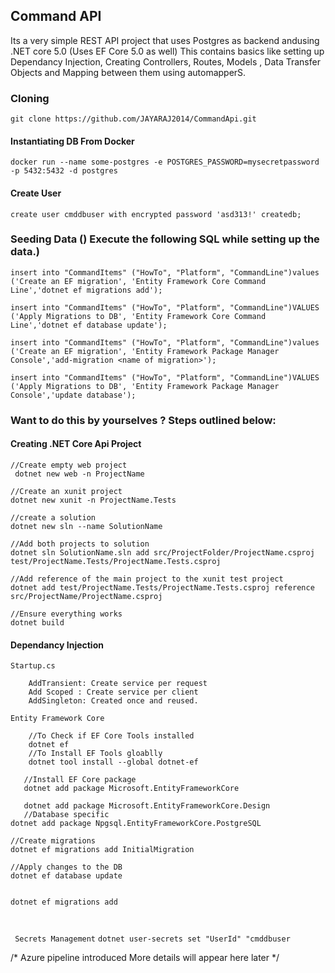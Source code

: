 ## Command API
Its a very simple REST API project that uses Postgres as backend andusing .NET core 5.0 (Uses EF Core 5.0 as well)
This contains basics like setting up Dependancy Injection, Creating Controllers, Routes, Models , Data Transfer Objects and Mapping between them using automapperS.
### Cloning
`git clone https://github.com/JAYARAJ2014/CommandApi.git`


#### Instantiating DB From Docker 

`docker run --name some-postgres -e POSTGRES_PASSWORD=mysecretpassword -p 5432:5432 -d postgres`

#### Create User
`create user cmddbuser with encrypted password 'asd313!' createdb;`


### Seeding Data () Execute the following SQL while setting up the data.)
```
insert into "CommandItems" ("HowTo", "Platform", "CommandLine")values ('Create an EF migration', 'Entity Framework Core Command Line','dotnet ef migrations add');

insert into "CommandItems" ("HowTo", "Platform", "CommandLine")VALUES ('Apply Migrations to DB', 'Entity Framework Core Command Line','dotnet ef database update');

insert into "CommandItems" ("HowTo", "Platform", "CommandLine")values ('Create an EF migration', 'Entity Framework Package Manager Console','add-migration <name of migration>');

insert into "CommandItems" ("HowTo", "Platform", "CommandLine")VALUES ('Apply Migrations to DB', 'Entity Framework Package Manager Console','update database');

```


### Want to do this by yourselves ? Steps outlined below:

#### Creating .NET Core Api Project

 ```
 //Create empty web project
  dotnet new web -n ProjectName
 
 //Create an xunit project
 dotnet new xunit -n ProjectName.Tests
 
 //create a solution
 dotnet new sln --name SolutionName
 
 //Add both projects to solution
 dotnet sln SolutionName.sln add src/ProjectFolder/ProjectName.csproj test/ProjectName.Tests/ProjectName.Tests.csproj 
 
 //Add reference of the main project to the xunit test project
 dotnet add test/ProjectName.Tests/ProjectName.Tests.csproj reference src/ProjectName/ProjectName.csproj 
 
 //Ensure everything works
 dotnet build
 
 ```
 
 #### Dependancy Injection 
 
 `Startup.cs`
 ```
     AddTransient: Create service per request
     Add Scoped : Create service per client
     AddSingleton: Created once and reused.
 ```
 
 `Entity Framework Core`
 
 ```
     //To Check if EF Core Tools installed
     dotnet ef
     //To Install EF Tools gloablly
     dotnet tool install --global dotnet-ef

    //Install EF Core package
    dotnet add package Microsoft.EntityFrameworkCore
    
    dotnet add package Microsoft.EntityFrameworkCore.Design
    //Database specific
dotnet add package Npgsql.EntityFrameworkCore.PostgreSQL

//Create migrations
dotnet ef migrations add InitialMigration

//Apply changes to the DB
dotnet ef database update


dotnet ef migrations add



 ```
 
` Secrets Management`
```dotnet user-secrets set "UserId" "cmddbuser```


/* Azure pipeline introduced More details will appear here later */
